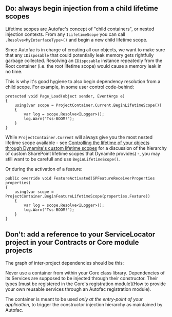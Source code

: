 ## Do: always begin injection from a child lifetime scopes

Lifetime scopes are Autofac's concept of "child containers", or nested injection contexts. From any ```ILifetimeScope``` you can call ```.Resolve<MyInterfaceType>()``` and begin a new child lifetime scope.

Since Autofac is in charge of creating all our objects, we want to make sure that any ```IDisposable``` that could potentially leak memory gets rightfully garbage collected. Resolving an ```IDisposable``` instance repeatedly from the Root container (i.e. the root lifetime scope) would cause a memory leak in no time.

This is why it's good hygiene to also begin dependency resolution from a child scope. For example, in some user control code-behind:

```
protected void Page_Load(object sender, EventArgs e)
{
    using(var scope = ProjectContainer.Current.BeginLifetimeScope())
    {
        var log = scope.Resolve<ILogger>();
        log.Warn("Tss-BOOM!");
    }
}
```

While ```ProjectContainer.Current``` will always give you the most nested lifetime scope available - see [Controlling the lifetime of your objects through Dynamite's custom lifetime scopes](https://github.com/GSoft-SharePoint/Dynamite/wiki/Controlling-the-lifetime-of-your-objects-through-Dynamite's-custom-lifetime-scopes) for a discussion of the hierarchy of custom SharePoint lifetime scopes that Dynamite provides) -, you may still want to be carefull and use ```BeginLifetimeScope()```.

Or during the activation of a feature:

```
public override void FeatureActivated(SPFeatureReceiverProperties properties)
{
    using(var scope = ProjectContainer.BeginFeatureLifetimeScope(properties.Feature))
    {
        var log = scope.Resolve<ILogger>();
        log.Warn("Tss-BOOM!");
    }
}
```

## Don't: add a reference to your ServiceLocator project in your Contracts or Core module projects

The graph of inter-project dependencies should be this:

Never use a container from within your Core class library. Dependencies of its Services are supposed to be injected through their constructor. Their types [must be registered in the Core's registration module](How to provide your own reusable services through an Autofac registration module).

The container is meant to be used *only at the entry-point of your application*, to trigger the constructor injection hierarchy as maintained by Autofac.
